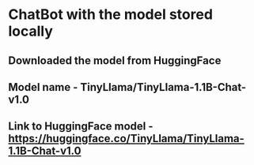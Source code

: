 # ChatBot with the model stored locally 
## Downloaded the model from HuggingFace
## Model name - TinyLlama/TinyLlama-1.1B-Chat-v1.0
## Link to HuggingFace model - https://huggingface.co/TinyLlama/TinyLlama-1.1B-Chat-v1.0
